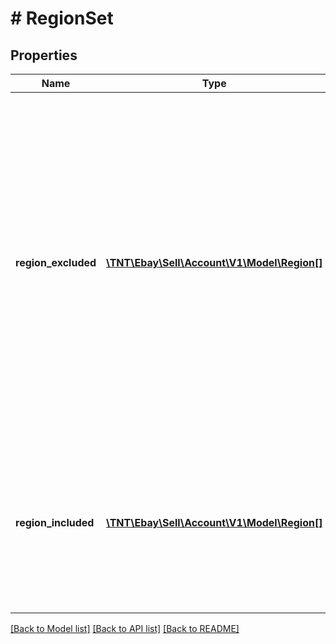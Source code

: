 # # RegionSet

## Properties

Name | Type | Description | Notes
------------ | ------------- | ------------- | -------------
**region_excluded** | [**\TNT\Ebay\Sell\Account\V1\Model\Region[]**](Region.md) | An array of one or more &lt;b&gt;regionName&lt;/b&gt; values that specify the areas to where a seller does not ship. A &lt;b&gt;regionExcluded&lt;/b&gt; list should only be set in the top-level &lt;b&gt;shipToLocations&lt;/b&gt; container and not within the &lt;b&gt;shippingServices.shipToLocations&lt;/b&gt; container used to specify which shipping regions are serviced by each available shipping service option. &lt;p&gt;Many sellers are willing to ship to many international locations, but they may want to exclude some world regions or some countries as places they are willing to ship to.&lt;br/&gt;&lt;br/&gt;This array will be returned as empty if no shipping regions are excluded with the fulfillment business policy.&lt;br /&gt; &lt;br /&gt;&lt;span class&#x3D;\&quot;tablenote\&quot;&gt;&lt;b&gt;Note: &lt;/b&gt; The &lt;b&gt;regionExcluded&lt;/b&gt; array is not applicable for motor vehicle business policies on the US, CA, or UK marketplaces. If this array is used in a &lt;b&gt;createFulfillmentPolicy&lt;/b&gt; or &lt;b&gt;updateFulfillmentPolicy&lt;/b&gt; request, it will be ignored.&lt;/span&gt; | [optional]
**region_included** | [**\TNT\Ebay\Sell\Account\V1\Model\Region[]**](Region.md) | An array of one or more &lt;b&gt;regionName&lt;/b&gt; fields that specify the areas to where a seller ships. &lt;br /&gt;Each eBay marketplace supports its own set of allowable shipping locations.&lt;br /&gt; &lt;br /&gt;&lt;span class&#x3D;\&quot;tablenote\&quot;&gt;&lt;b&gt;Note: &lt;/b&gt; The &lt;b&gt;regionIncluded&lt;/b&gt; array is not applicable for motor vehicle business policies on the US, CA, or UK marketplaces. If this array is used in a &lt;b&gt;createFulfillmentPolicy&lt;/b&gt; or &lt;b&gt;updateFulfillmentPolicy&lt;/b&gt; request, it will be ignored.&lt;/span&gt; | [optional]

[[Back to Model list]](../../README.md#models) [[Back to API list]](../../README.md#endpoints) [[Back to README]](../../README.md)
